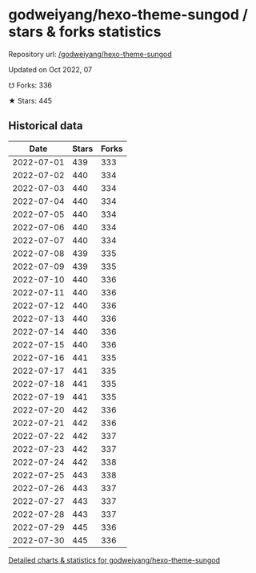 # godweiyang/hexo-theme-sungod / stars & forks statistics

Repository url: [/godweiyang/hexo-theme-sungod](https://github.com/godweiyang/hexo-theme-sungod)

Updated on Oct 2022, 07

☋ Forks: 336

★ Stars: 445

## Historical data
| Date | Stars | Forks |
|------|-------|-------|
| 2022-07-01 | 439 | 333 | 
| 2022-07-02 | 440 | 334 | 
| 2022-07-03 | 440 | 334 | 
| 2022-07-04 | 440 | 334 | 
| 2022-07-05 | 440 | 334 | 
| 2022-07-06 | 440 | 334 | 
| 2022-07-07 | 440 | 334 | 
| 2022-07-08 | 439 | 335 | 
| 2022-07-09 | 439 | 335 | 
| 2022-07-10 | 440 | 336 | 
| 2022-07-11 | 440 | 336 | 
| 2022-07-12 | 440 | 336 | 
| 2022-07-13 | 440 | 336 | 
| 2022-07-14 | 440 | 336 | 
| 2022-07-15 | 440 | 336 | 
| 2022-07-16 | 441 | 335 | 
| 2022-07-17 | 441 | 335 | 
| 2022-07-18 | 441 | 335 | 
| 2022-07-19 | 441 | 335 | 
| 2022-07-20 | 442 | 336 | 
| 2022-07-21 | 442 | 336 | 
| 2022-07-22 | 442 | 337 | 
| 2022-07-23 | 442 | 337 | 
| 2022-07-24 | 442 | 338 | 
| 2022-07-25 | 443 | 338 | 
| 2022-07-26 | 443 | 337 | 
| 2022-07-27 | 443 | 337 | 
| 2022-07-28 | 443 | 337 | 
| 2022-07-29 | 445 | 336 | 
| 2022-07-30 | 445 | 336 | 


[Detailed charts & statistics for godweiyang/hexo-theme-sungod](https://reviewgithub.com/rep/godweiyang/hexo-theme-sungod)

